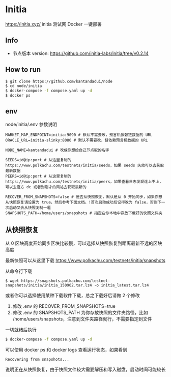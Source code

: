 # Initia

https://initia.xyz/ initia 测试网 Docker 一键部署

## Info

- 节点版本 version: https://github.com/initia-labs/initia/tree/v0.2.14

## How to run

```sh
$ git clone https://github.com/kantandadui/node
$ cd node/initia
$ docker-compose -f compose.yaml up -d
$ docker ps

```

## env

node/initia/.env 参数说明

```env
MARKET_MAP_ENDPOINT=initia:9090 # 默认不需要改，预言机依赖链数据的 URL
ORACLE_URL=initia-slinky:8080 # 默认不需要改，链依赖预言机数据的 URL

NODE_NAME=kantandadui # 改成你想给自己节点取的名字

SEEDS=id@ip:port # 从这里复制的 https://www.polkachu.com/testnets/initia/seeds，如果 seeds 失效可以去获取最新数据
PEERS=id@ip:port # 从这里复制的 https://www.polkachu.com/testnets/initia/peers，如果查看日志发现连上不上，可以去官方 dc 或者到刚才的网站去获取最新的

RECOVER_FROM_SNAPSHOTS=false # 是否从快照恢复，默认是从 0 开始同步，如果你想从快照恢复请设置为 true，然后参考下面文档。!首次启动成功后记得改为 false，否则下一次启动又会从快照复制一遍
SNAPSHOTS_PATH=/home/users/snapshots # 指定在你本地中存放下载好的快照文件夹
```

## 从快照恢复

从 0 区块高度开始同步区块比较慢，可以选择从快照恢复到距离最新不远的区块高度

最新快照可以从这里下载 https://www.polkachu.com/testnets/initia/snapshots

从命令行下载

```
$ wget https://snapshots.polkachu.com/testnet-snapshots/initia/initia_150902.tar.lz4 -o initia_latest.tar.lz4
```

或者你可以选择使用某种下载软件下载，总之下载好后请做 2 个修改

1. 修改 .env 的 RECOVER_FROM_SNAPSHOTS=true
2. 修改 .env 的 SNAPSHOTS_PATH 为你存放快照的文件夹路径，比如 /home/users/snapshots，注意到文件夹路径就行，不需要指定到文件

一切就绪后执行

```sh
$ docker-compose -f compose.yaml up -d
```

可以使用 docker ps 和 docker logs 查看运行状态，如果看到

```
Recovering from snapshots...
```

说明正在从快照恢复，由于快照文件较大需要解压和写入磁盘，启动时间可能较长

